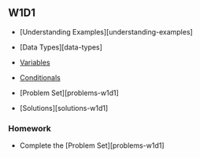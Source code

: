 ## W1D1

+ [Understanding Examples][understanding-examples]
+ [Data Types][data-types]
+ [Variables][variables]
+ [Conditionals][conditionals]


+ [Problem Set][problems-w1d1]
+ [Solutions][solutions-w1d1]

### Homework

+ Complete the [Problem Set][problems-w1d1]

[Understanding Examples]: ./notes/understanding_examples.md
[Data Types]: ./notes/data_types.md
[Variables]: ./notes/Variables.js
[Conditionals]: /notes/Conditionals.md
[Problem Set]: /problems/problems_w1d1.md
